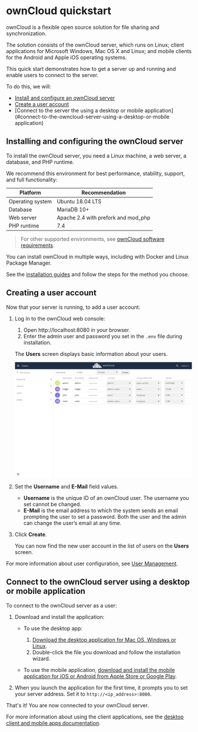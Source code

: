 # ownCloud quickstart

ownCloud is a flexible open source solution for file sharing and synchronization.

The solution consists of the ownCloud server, which runs on Linux; client applications for Microsoft Windows, Mac OS X and Linux; and mobile clients for the Android and Apple iOS operating systems.

This quick start demonstrates how to get a server up and running and enable users to connect to the server.

To do this, we will:

-	[Install and configure an ownCloud server](#installing-and-configuring-the-owncloud-server)
-	[Create a user account](#creating-a-user-account)
-	[Connect to the server the using a desktop or mobile application](#connect-to-the-owncloud-server-using-a-desktop-or-mobile application)

## Installing and configuring the ownCloud server

To install the ownCloud server, you need a Linux machine, a web server, a database, and PHP runtime.

We recommend this environment for best performance, stability, support, and full functionality:

Platform	| Recommendation
-|-
Operating system | Ubuntu 18.04 LTS
Database | MariaDB 10+
Web server | Apache 2.4 with prefork and mod_php
PHP runtime | 7.4

> For other supported environments, see [ownCloud software requirements](https://doc.owncloud.com/server/10.6/admin_manual/installation/system_requirements.html).

You can install ownCloud in multiple ways, including with Docker and Linux Package Manager.

See the [installation guides](https://doc.owncloud.com/server/10.6/admin_manual/installation/docker/) and follow the steps for the method you choose.

## Creating a user account

Now that your server is running, to add a user account:

1. Log in to the ownCloud web console:

    1. Open http://localhost:8080 in your browser.
    1. Enter the admin user and password you set in the `.env` file during installation.

    The **Users** screen displays basic information about your users.

    ![](users-page.png)

1. Set the **Username** and **E-Mail** field values.  

    - **Username** is the unique ID of an ownCloud user. The username you set cannot be changed.
    - **E-Mail** is the email address to which the system sends an email prompting the user to set a password. Both the user and the admin can change the user’s email at any time.

1. Click **Create**.

    You can now find the new user account in the list of users on the **Users** screen.

For more information about user configuration, see [User Management](https://doc.owncloud.com/server/latest/admin_manual/configuration/user/user_configuration.html).  

## Connect to the ownCloud server using a desktop or mobile application

To connect to the ownCloud server as a user:

1. Download and install the application:

    - To use the desktop app:

        1. [Download the desktop application for Mac OS, Windows or Linux](https://owncloud.com/desktop-app/).
        1. Double-click the file you download and follow the installation wizard.

    - To use the mobile application, [download and install the mobile application for iOS or Android from Apple Store or Google Play](https://owncloud.com/mobile-apps/).

1. When you launch the application for the first time, it prompts you to set your server address. Set it to `http://<ip_address>:8080`.

That's it! You are now connected to your ownCloud server.

For more information about using the client applications, see the [desktop client and mobile apps documentation](https://doc.owncloud.com/server/10.6/#desktop-client-and-mobile-apps).
